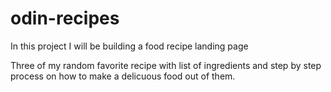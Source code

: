 # odin-recipes
In this project I will be building a food recipe landing page

Three of my random favorite recipe with list of ingredients
and step by step process on how to make a delicuous food out of them.
